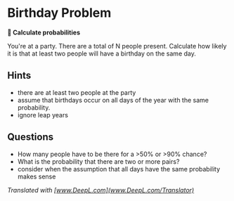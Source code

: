 
# Birthday Problem

**🎯 Calculate probabilities**

You're at a party. There are a total of N people present. Calculate how likely it is that at least two people will have a birthday on the same day.

## Hints

* there are at least two people at the party
* assume that birthdays occur on all days of the year with the same probability.
* ignore leap years

## Questions

* How many people have to be there for a >50% or >90% chance?
* What is the probability that there are two or more pairs?
* consider when the assumption that all days have the same probability makes sense

*Translated with [www.DeepL.com](www.DeepL.com/Translator)*
